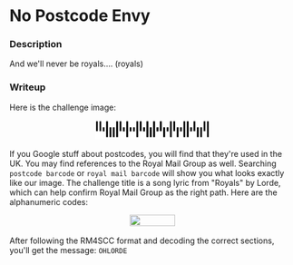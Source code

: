 # No Postcode Envy

### Description
And we'll never be royals.... (royals)

### Writeup

Here is the challenge image:

<p align="center"><img src="https://github.com/NihilistPenguin/PatriotCTF2022-Writeups/raw/main/writeup-images/nopostcodeenvy.png" width=40%  height=40%></p>

If you Google stuff about postcodes, you will find that they're used in the UK. You may find references to the Royal Mail Group as well. Searching `postcode barcode` or `royal mail barcode` will show you what looks exactly like our image. The challenge title is a song lyric from "Royals" by Lorde, which can help confirm Royal Mail Group as the right path. Here are the alphanumeric codes:

<p align="center"><img src="https://upload.wikimedia.org/wikipedia/commons/thumb/b/bc/Rm4scc.svg/800px-Rm4scc.svg.png" width=40%  height=40%></p>

After following the RM4SCC format and decoding the correct sections, you'll get the message: `OHLORDE`
